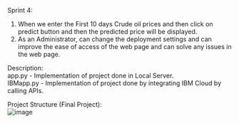 Sprint 4:
1. When we enter the First 10 days Crude oil prices and then click on predict button and then the predicted price will be displayed.
2. As an Administrator, can change the deployment settings and can improve the ease of access of the web page and can solve any issues in the web page.

Description:<br>
app.py - Implementation of project done in Local Server. <br>
IBMapp.py - Implementation of project done by integrating IBM Cloud by calling APIs.

Project Structure (Final Project): <br>
![image](https://user-images.githubusercontent.com/113760320/202797023-53a4bef3-1e94-4236-bb89-0b3283d4c2d8.png)
